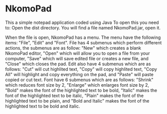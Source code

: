 # NkomoPad
This a simple notepad application coded using Java
To open this you need to: 
Open the dist directory.
You will find a file named NkomoPad.jar, open it.

When the file is open, NkomoPad has a menu.
The menu have the following items: "File", "Edit" and "Font".
File has 4 submenus which perform different actions, the submenus are as follow: "New" which creates a blank NkomoPad editor, "Open" which will allow you to open a file from your computer, "Save" which will save edited file or creates a new file, and "Close" which closes the pad.
Edit also have 4 submenus which are as follows: "Cut" will cut highlited text, "Copy" will copy highlited text, "Copy All" will highlight and copy everything on the pad, and "Paste" will paste copied or cut text.
Font have 6 submenus which are as follows: "Shrink" which reduces font size by 2, "Enlarge" which enlarges font size by 2, "Bold" makes the font of the highlighted text to be bold, "Italic" makes the font of the highlighted text to be italic, "Plain" makes the font of the highlighted text to be plain, and "Bold and Italic" makes the font of the highlighted text to be bold and italic.
